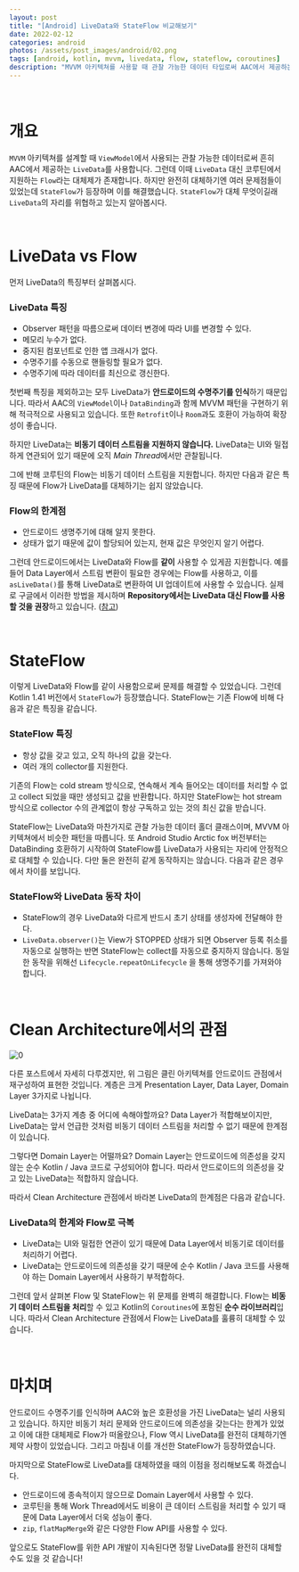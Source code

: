 ```yaml
---
layout: post
title: "[Android] LiveData와 StateFlow 비교해보기"
date: 2022-02-12
categories: android
photos: /assets/post_images/android/02.png
tags: [android, kotlin, mvvm, livedata, flow, stateflow, coroutines]
description: "MVVM 아키텍쳐를 사용할 때 관찰 가능한 데이터 타입로써 AAC에서 제공하는 LiveData와 코루틴에서 지원하는 Flow의 차이점에 대해서 알아보자"
---
```


<br>

# 개요

`MVVM` 아키텍쳐를 설계할 때 `ViewModel`에서 사용되는 관찰 가능한 데이터로써 흔히 AAC에서 제공하는 `LiveData`를 사용합니다.
그런데 이때 `LiveData` 대신 코루틴에서 지원하는 `Flow`라는 대체제가 존재합니다. 하지만 완전히 대체하기엔 여러 문제점들이 있었는데 `StateFlow`가 등장하며 이를 해결했습니다. `StateFlow`가 대체 무엇이길래 `LiveData`의 자리를 위협하고 있는지 알아봅시다.

<br>

# LiveData vs Flow

먼저 LiveData의 특징부터 살펴봅시다.

### LiveData 특징

- Observer 패턴을 따름으로써 데이터 변경에 따라 UI를 변경할 수 있다.
- 메모리 누수가 없다.
- 중지된 컴포넌트로 인한 앱 크래시가 없다.
- 수명주기를 수동으로 핸들링할 필요가 없다.
- 수명주기에 따라 데이터를 최신으로 갱신한다.

첫번째 특징을 제외하고는 모두 LiveData가 **안드로이드의 수명주기를 인식**하기 때문입니다. 따라서 AAC의 `ViewModel`이나 `DataBinding`과 함께 MVVM 패턴을 구현하기 위해 적극적으로 사용되고 있습니다. 또한 `Retrofit`이나 `Room`과도 호환이 가능하여 확장성이 좋습니다.

하지만 LiveData는 **비동기 데이터 스트림을 지원하지 않습니다.** LiveData는 UI와 밀접하게 연관되어 있기 때문에 오직 *Main Thread*에서만 관찰됩니다.

그에 반해 코루틴의 Flow는 비동기 데이터 스트림을 지원합니다. 하지만 다음과 같은 특징 때문에 Flow가 LiveData를 대체하기는 쉽지 않았습니다.

### Flow의 한계점

- 안드로이드 생명주기에 대해 알지 못한다.
- 상태가 없기 때문에 값이 할당되어 있는지, 현재 값은 무엇인지 알기 어렵다.


그런데 안드로이드에서는 LiveData와 Flow를 **같이** 사용할 수 있게끔 지원합니다. 예를 들어 Data Layer에서 스트림 변환이 필요한 경우에는 Flow를 사용하고, 이를 `asLiveData()`를 통해 LiveData로 변환하여 UI 업데이트에 사용할 수 있습니다. 실제로 구글에서 이러한 방법을 제시하며 **Repository에서는 LiveData 대신 Flow를 사용할 것을 권장**하고 있습니다. ([참고](https://developer.android.com/topic/libraries/architecture/livedata#livedata-in-architecture))

<br>

# StateFlow

이렇게 LiveData와 Flow를 같이 사용함으로써 문제를 해결할 수 있었습니다. 그런데 Kotlin 1.41 버전에서 `StateFlow`가 등장했습니다. StateFlow는 기존 Flow에 비해 다음과 같은 특징을 같습니다.

### StateFlow 특징

- 항상 값을 갖고 있고, 오직 하나의 값을 갖는다.
- 여러 개의 collector를 지원한다.

기존의 Flow는 cold stream 방식으로, 연속해서 계속 들어오는 데이터를 처리할 수 없고 collect 되었을 때만 생성되고 값을 반환합니다. 하지만 StateFlow는 hot stream 방식으로 collector 수의 관계없이 항상 구독하고 있는 것의 최신 값을 받습니다.

StateFlow는 LiveData와 마찬가지로 관찰 가능한 데이터 홀더 클래스이며, MVVM 아키텍쳐에서 비슷한 패턴을 따릅니다. 또 Android Studio Arctic fox 버전부터는 DataBinding 호환하기 시작하여 StateFlow를 LiveData가 사용되는 자리에 안정적으로 대체할 수 있습니다. 다만 둘은 완전히 같게 동작하지는 않습니다. 다음과 같은 경우에서 차이를 보입니다.

### StateFlow와 LiveData 동작 차이

- StateFlow의 경우 LiveData와 다르게 반드시 초기 상태를 생성자에 전달해야 한다.
- `LiveData.observer()`는 View가 STOPPED 상태가 되면 Observer 등록 취소를 자동으로 실행하는 반면 StateFlow는 collect를 자동으로 중지하지 않습니다. 동일한 동작을 위해선 `Lifecycle.repeatOnLifecycle` 을 통해 생명주기를 가져와야 합니다.
 
 <br>

 # Clean Architecture에서의 관점

 ![0](https://blog.kakaocdn.net/dn/eiOcS1/btrc8gYHiQ9/BNsxRkHcRHR9u3VO7dXTLK/img.png)

 다른 포스트에서 자세히 다루겠지만, 위 그림은 클린 아키텍쳐를 안드로이드 관점에서 재구성하여 표현한 것입니다. 계층은 크게 Presentation Layer, Data Layer, Domain Layer 3가지로 나뉩니다.

LiveData는 3가지 계층 중 어디에 속해야할까요? Data Layer가 적합해보이지만, LiveData는 앞서 언급한 것처럼 비동기 데이터 스트림을 처리할 수 없기 때문에 한계점이 있습니다.

그렇다면 Domain Layer는 어떨까요? Domain Layer는 안드로이드에 의존성을 갖지 않는 순수 Kotlin / Java 코드로 구성되어야 합니다. 따라서 안드로이드의 의존성을 갖고 있는 LiveData는 적합하지 않습니다.

따라서 Clean Architecture 관점에서 바라본 LiveData의 한계점은 다음과 같습니다.

### LiveData의 한계와 Flow로 극복

- LiveData는 UI와 밀접한 연관이 있기 때문에 Data Layer에서 비동기로 데이터를 처리하기 어렵다.
- LiveData는 안드로이드에 의존성을 갖기 때문에 순수 Kotlin / Java 코드를 사용해야 하는 Domain Layer에서 사용하기 부적합하다.

그런데 앞서 살펴본 Flow 및 StateFlow는 위 문제를 완벽히 해결합니다. Flow는 **비동기 데이터 스트림을 처리**할 수 있고 Kotlin의 `Coroutines`에 포함된 **순수 라이브러리**입니다. 따라서 Clean Architecture 관점에서 Flow는 LiveData를 훌륭히 대체할 수 있습니다.

<br>

# 마치며

안드로이드 수명주기를 인식하며 AAC와 높은 호환성을 가진 LiveData는 널리 사용되고 있습니다. 하지만 비동기 처리 문제와 안드로이드에 의존성을 갖는다는 한계가 있었고 이에 대한 대체제로 Flow가 떠올랐으나, Flow 역시 LiveData를 완전히 대체하기엔 제약 사항이 있었습니다. 그리고 마침내 이를 개선한 StateFlow가 등장하였습니다.

마지막으로 StateFlow로 LiveData를 대체하였을 때의 이점을 정리해보도록 하겠습니다.

- 안드로이드에 종속적이지 않으므로 Domain Layer에서 사용할 수 있다.
- 코루틴을 통해 Work Thread에서도 비용이 큰 데이터 스트림을 처리할 수 있기 때문에 Data Layer에서 더욱 성능이 좋다.
- `zip`, `flatMapMerge`와 같은 다양한 Flow API를 사용할 수 있다.

앞으로도 StateFlow를 위한 API 개발이 지속된다면 정말 LiveData를 완전히 대체할 수도 있을 것 같습니다!


